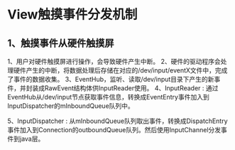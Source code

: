 # View触摸事件分发机制



## 1、触摸事件从硬件触摸屏

1、用户对硬件触摸屏进行操作，会导致硬件产生中断。
2、硬件的驱动程序会处理硬件产生的中断，将数据处理后存储在对应的/dev/input/eventX文件中，完成了事件的数据收集。
3、EventHub，监听、读取/dev/input目录下产生的新事件，并封装成RawEvent结构体供InputReader使用。
4、InputReader : 通过EventHub从/dev/input节点获取事件信息，转换成EventEntry事件加入到InputDispatcher的mInboundQueue队列中。

5、InputDispatcher : 从mInboundQueue队列取出事件，转换成DispatchEntry事件加入到Connection的outboundQueue队列。然后使用InputChannel分发事件到java层。

